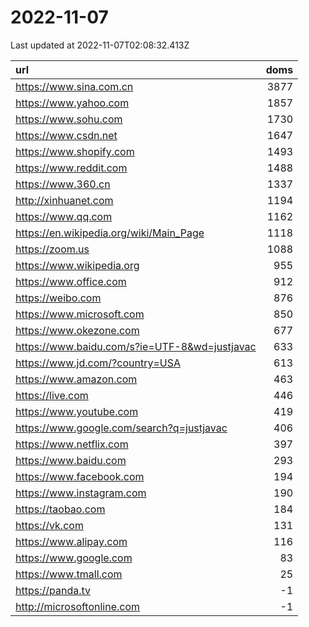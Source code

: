 # 2022-11-07

<!-- BEGIN -->
Last updated at 2022-11-07T02:08:32.413Z

url | doms
:- | -:
https://www.sina.com.cn | 3877
https://www.yahoo.com | 1857
https://www.sohu.com | 1730
https://www.csdn.net | 1647
https://www.shopify.com | 1493
https://www.reddit.com | 1488
https://www.360.cn | 1337
http://xinhuanet.com | 1194
https://www.qq.com | 1162
https://en.wikipedia.org/wiki/Main_Page | 1118
https://zoom.us | 1088
https://www.wikipedia.org | 955
https://www.office.com | 912
https://weibo.com | 876
https://www.microsoft.com | 850
https://www.okezone.com | 677
https://www.baidu.com/s?ie=UTF-8&wd=justjavac | 633
https://www.jd.com/?country=USA | 613
https://www.amazon.com | 463
https://live.com | 446
https://www.youtube.com | 419
https://www.google.com/search?q=justjavac | 406
https://www.netflix.com | 397
https://www.baidu.com | 293
https://www.facebook.com | 194
https://www.instagram.com | 190
https://taobao.com | 184
https://vk.com | 131
https://www.alipay.com | 116
https://www.google.com | 83
https://www.tmall.com | 25
https://panda.tv | -1
http://microsoftonline.com | -1
<!-- END -->

